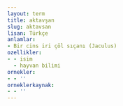 ```yaml
---
layout: term
title: aktavşan
slug: aktavsan
lisan: Türkçe
anlamlar:
- Bir cins iri çöl sıçanı (Jaculus)
ozellikler:
- - isim
  - hayvan bilimi
ornekler:
- - ''
orneklerkaynak:
- - ''
---
```

